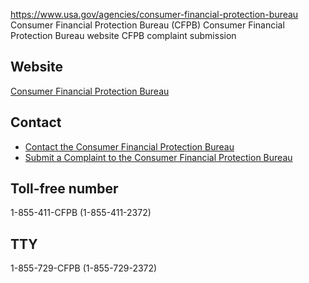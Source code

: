 

https://www.usa.gov/agencies/consumer-financial-protection-bureau
Consumer Financial Protection Bureau (CFPB)
Consumer Financial Protection Bureau website
CFPB complaint submission

## Website

[Consumer Financial Protection Bureau](https://www.consumerfinance.gov/)

## Contact

* [Contact the Consumer Financial Protection Bureau](https://www.consumerfinance.gov/about-us/contact-us/)
* [Submit a Complaint to the Consumer Financial Protection Bureau](https://www.consumerfinance.gov/complaint/)

## Toll-free number

1-855-411-CFPB (1-855-411-2372)

## TTY

1-855-729-CFPB (1-855-729-2372)

